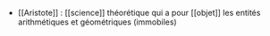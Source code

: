 - [[Aristote]] : [[science]] théorétique qui a pour [[objet]] les entités arithmétiques et géométriques (immobiles)
